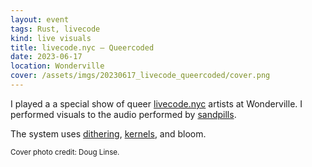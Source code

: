 ```yaml
---
layout: event
tags: Rust, livecode
kind: live visuals
title: livecode.nyc – Queercoded
date: 2023-06-17
location: Wonderville
cover: /assets/imgs/20230617_livecode_queercoded/cover.png
---
```


I played a
a special show of queer [livecode.nyc](livecode.nyc) artists at Wonderville.
I performed visuals to the audio performed by [sandpills](http://violand.xyz).

The system uses [dithering](/systems/dither), [kernels](/systems/kernels), and bloom.

<small>Cover photo credit: Doug Linse.</small>